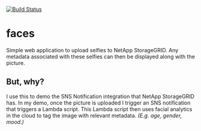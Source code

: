 [![Build Status](https://drone.phight.club/api/badges/fredrik/faces/status.svg)](https://drone.phight.club/fredrik/faces)
# faces

Simple web application to upload selfies to NetApp StorageGRID. Any metadata associated with these selfies can then be displayed along with the picture.

## But, why?

I use this to demo the SNS Notification integration that NetApp StorageGRID has. In my demo, once the picture is uploaded I trigger an SNS notification that triggers a Lambda script. This Lambda script then uses facial analytics in the cloud to tag the image with relevant metadata. *(E.g. age, gender, mood.)*